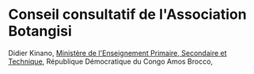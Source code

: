 # Conseil consultatif de l'Association Botangisi
Didier Kinano, [Ministère de l'Enseignement Primaire, Secondaire et Technique](https://www.eduquepsp.education/v1/), République Démocratique du Congo
Amos Brocco, 
